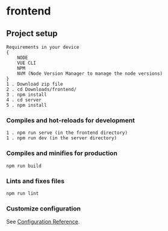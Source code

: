 # frontend

## Project setup

```
Requirements in your device
{
    NODE
    VUE CLI
    NPM
    NVM (Node Version Manager to manage the node versions)
}
1 . Download zip file
2 . cd Downloads/frontend/
3 . npm install
4 . cd server
5 . npm install
```

### Compiles and hot-reloads for development

```
1 . npm run serve (in the frontend directory)
1 . npm run dev (in the server directory)
```

### Compiles and minifies for production

```
npm run build
```

### Lints and fixes files

```
npm run lint
```

### Customize configuration

See [Configuration Reference](https://cli.vuejs.org/config/).
